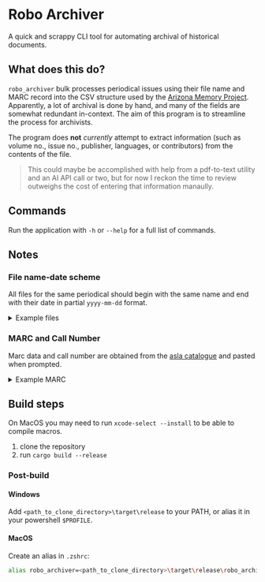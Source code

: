 # Robo Archiver

A quick and scrappy CLI tool for automating archival of historical documents.

## What does this do?

`robo_archiver` bulk processes periodical issues using their file name and MARC record into the CSV structure used by the [Arizona Memory Project](https://azmemory.azlibrary.gov/).
Apparently, a lot of archival is done by hand, and many of the fields are somewhat redundant in-context. The aim of this program is to streamline the process for archivists.

The program does **not** *currently* attempt to extract information (such as volume no., issue no., publisher, languages, or contributors) from the contents of the file.

> This could maybe be accomplished with help from a pdf-to-text utility and an AI API call or two, but for now I reckon the time to review outweighs the cost of entering that information manaully.

## Commands

Run the application with `-h` or `--help` for a full list of commands.

## Notes

### File name-date scheme

All files for the same periodical should begin with the same name and end with their date in partial `yyyy-mm-dd` format.

<details>
  <summary>Example files</summary>

  - `An_Arizona_Desert-ation_1967.pdf`
  - `An_Arizona_Desert-ation_1967-04.pdf`
  - `An_Arizona_Desert-ation_1967-06-20.pdf`

</details>

### MARC and Call Number

Marc data and call number are obtained from the [asla catalogue](https://asla.ent.sirsi.net/client/en_US/default) and pasted when prompted.

<details>
  <summary>Example MARC</summary>
  
  ```
  Tag	Ind.	Subfields
  001	 	ocn893691141
  003	 	OCoLC
  005	 	20141024031649.0
  008	 	141024u19uuuuuuazumr 0 0eng d
  035		$a(Sirsi) o893691141
  035		$a(OCoLC)893691141
  040		$aAZP$cAZP
  049		$aAZPF
  245	03	$aAn Arizona desert-ation.
  246	13	$aArizona desertation.
  246	13	$aArizona desert ation.
  246	13	$aArizona dissertation.
  260		$aPhoenix, Ariz. :$bDesert Sunshine Exposure Tests.
  300		$billustrations ;$c28 cm.
  336		$atext$btxt$2rdacontent
  337		$aunmediated$bn$2rdamedia
  338		$avolume$bnc$2rdacarrier
  500		$a"C.R. Caryl, director."
  588		$aDescription based on: April 1967 ; title from caption
  610	20	$aDesert Sunshine Exposure Tests (Phoenix, Ariz.)
  650	0	$aSolar radiation$xEnvironmental effects$xTesting.
  650	0	$aMaterials$xTesting.
  700	1	$aCaryl, C. R.
  710	2	$aDesert Sunshine Exposure Tests (Phoenix, Ariz.)
  ```

</details>

## Build steps

On MacOS you may need to run `xcode-select --install` to be able to compile macros.

1. clone the repository
2. run `cargo build --release`

### Post-build

#### Windows

Add `<path_to_clone_directory>\target\release` to your PATH, or alias it in your powershell `$PROFILE`.

#### MacOS

Create an alias in `.zshrc`: 
```zsh
alias robo_archiver=<path_to_clone_directory>\target\release\robo_archiver
```
